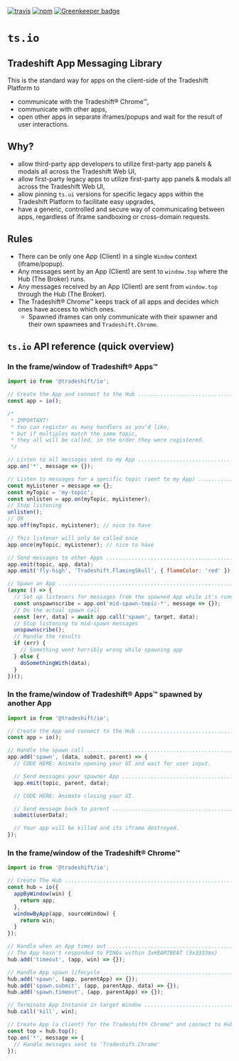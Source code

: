 [![travis](https://travis-ci.org/Tradeshift/io.svg?branch=master)](https://travis-ci.org/Tradeshift/io) [![npm](https://img.shields.io/npm/v/@tradeshift/io.svg)](https://npmjs.org/package/@tradeshift/io) [![Greenkeeper badge](https://badges.greenkeeper.io/Tradeshift/io.svg)](https://greenkeeper.io/)

# `ts.io`

## Tradeshift App Messaging Library

This is the standard way for apps on the client-side of the Tradeshift Platform to

- communicate with the Tradeshift® Chrome™,
- communicate with other apps,
- open other apps in separate iframes/popups and wait for the result of user interactions.

## Why?

- allow third-party app developers to utilize first-party app panels & modals all across the Tradeshift Web UI,
- allow first-party legacy apps to utilize first-party app panels & modals all across the Tradeshift Web UI,
- allow pinning `ts.ui` versions for specific legacy apps within the Tradeshift Platform to facilitate easy upgrades,
- have a generic, controlled and secure way of communicating between apps, regardless of iframe sandboxing or cross-domain requests.

## Rules

- There can be only one App (Client) in a single `Window` context (iframe/popup).
- Any messages sent by an App (Client) are sent to `window.top` where the Hub (The Broker) runs.
- Any messages received by an App (Client) are sent from `window.top` through the Hub (The Broker).
- The Tradeshift® Chrome™ keeps track of all apps and decides which ones have access to which ones.
  - Spawned iframes can only communicate with their spawner and their own spawnees and `Tradeshift.Chrome`.

## `ts.io` API reference (quick overview)

### In the frame/window of Tradeshift® Apps™

```js
import io from '@tradeshift/io';

// Create the App and connect to the Hub .......................................
const app = io();

/*
 * IMPORTANT!
 * You can register as many handlers as you'd like,
 * but if multiples match the same topic,
 * they all will be called, in the order they were registered.
 */

// Listen to all messages sent to my App .......................................
app.on('*', message => {});

// Listen to messages for a specific topic (sent to my App) ....................
const myListener = message => {};
const myTopic = 'my-topic';
const unlisten = app.on(myTopic, myListener);
// Stop listening
unlisten();
// OR
app.off(myTopic, myListener); // nice to have

// This listener will only be called once
app.once(myTopic, myListener); // nice to have

// Send messages to other Apps .................................................
app.emit(topic, app, data);
app.emit('fly-high', 'Tradeshift.FlamingSkull', { flameColor: 'red' });

// Spawn an App ................................................................
(async () => {
  // Set up listeners for messages from the spawned App while it's running
  const unspawnscribe = app.on('mid-spawn-topic-*', message => {});
  // Do the actual spawn call
  const [err, data] = await app.call('spawn', target, data);
  // Stop listening to mid-spawn messages
  unspawnscribe();
  // Handle the results
  if (err) {
    // Something went horribly wrong while spawning app
  } else {
    doSomethingWith(data);
  }
})();
```

### In the frame/window of Tradeshift® Apps™ spawned by another App

```js
import io from '@tradeshift/io';

// Create the App and connect to the Hub .......................................
const app = io();

// Handle the spawn call .......................................................
app.add('spawn', (data, submit, parent) => {
  // CODE HERE: Animate opening your UI and wait for user input.

  // Send messages your spawner App ..........................................
  app.emit(topic, parent, data);

  // CODE HERE: Animate closing your UI.

  // Send message back to parent .............................................
  submit(userData);

  // Your app will be killed and its iframe destroyed.
});
```

### In the frame/window of the Tradeshift® Chrome™

```js
import io from '@tradeshift/io';

// Create The Hub ..............................................................
const hub = io({
  appByWindow(win) {
    return app;
  },
  windowByApp(app, sourceWindow) {
    return win;
  }
});

// Handle when an App times out ................................................
// The App hasn't responded to PINGs within 3xHEARTBEAT (3x3333ms)
hub.add('timeout', (app, win) => {});

// Handle App spawn lifecycle ..................................................
hub.add('spawn', (app, parentApp) => {});
hub.add('spawn.submit', (app, parentApp, data) => {});
hub.add('spawn.timeout', (app, parentApp) => {});

// Terminate App Instance in target Window .....................................
hub.call('kill', win);

// Create App (a client) for the Tradeshift® Chrome™ and connect to Hub (The Broker)
const top = hub.top();
top.on('*', message => {
  // Handle messages sent to 'Tradeshift.Chrome'
});
```
